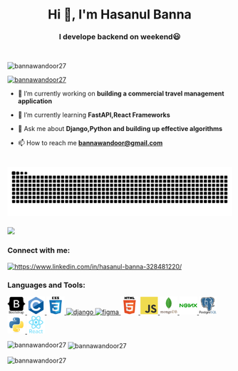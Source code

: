 

<h1 align="center">Hi 👋, I'm Hasanul Banna</h1>
<h3 align="center">I develope backend on weekend😃</h3>

<img src="https://encrypted-tbn0.gstatic.com/images?q=tbn:ANd9GcR3c0U8bHLnxWm55Gw-N3jV_it7YK7qpVclxg&usqp=CAU" alt="" align='centered' width='400'>

<p align="left"> <img src="https://komarev.com/ghpvc/?username=bannawandoor27&label=Profile%20views&color=0e75b6&style=flat" alt="bannawandoor27" /> </p>

<p align="left"> <a href="https://github.com/ryo-ma/github-profile-trophy"><img src="https://github-profile-trophy.vercel.app/?username=bannawandoor27" alt="bannawandoor27" /></a> </p>

- 🔭 I’m currently working on **building a commercial travel management application**

- 🌱 I’m currently learning **FastAPI,React Frameworks**

- 💬 Ask me about **Django,Python and building up effective algorithms**

- 📫 How to reach me **bannawandoor@gmail.com**
# ![Snake animation](/github-grid-snake.svg)

 
 <span><a href="https://www.linkedin.com/in/chris-townsend93/" target="_blank"><img src="https://img.shields.io/badge/-LinkedIn-%230077B5?style=for-the-badge&logo=linkedin&logoColor=white" target="_blank"></a></span>

<h3 align="left">Connect with me:</h3>
<p align="left">
<a href="https://linkedin.com/in/https://www.linkedin.com/in/hasanul-banna-328481220/" target="blank"><img align="center" src="https://raw.githubusercontent.com/rahuldkjain/github-profile-readme-generator/master/src/images/icons/Social/linked-in-alt.svg" alt="https://www.linkedin.com/in/hasanul-banna-328481220/" height="30" width="40" /></a>
</p>

<h3 align="left">Languages and Tools:</h3>
<p align="left"> <a href="https://getbootstrap.com" target="_blank" rel="noreferrer"> <img src="https://raw.githubusercontent.com/devicons/devicon/master/icons/bootstrap/bootstrap-plain-wordmark.svg" alt="bootstrap" width="40" height="40"/> </a> <a href="https://www.cprogramming.com/" target="_blank" rel="noreferrer"> <img src="https://raw.githubusercontent.com/devicons/devicon/master/icons/c/c-original.svg" alt="c" width="40" height="40"/> </a> <a href="https://www.w3schools.com/css/" target="_blank" rel="noreferrer"> <img src="https://raw.githubusercontent.com/devicons/devicon/master/icons/css3/css3-original-wordmark.svg" alt="css3" width="40" height="40"/> </a> <a href="https://www.djangoproject.com/" target="_blank" rel="noreferrer"> <img src="https://cdn.worldvectorlogo.com/logos/django.svg" alt="django" width="40" height="40"/> </a> <a href="https://www.figma.com/" target="_blank" rel="noreferrer"> <img src="https://www.vectorlogo.zone/logos/figma/figma-icon.svg" alt="figma" width="40" height="40"/> </a> <a href="https://www.w3.org/html/" target="_blank" rel="noreferrer"> <img src="https://raw.githubusercontent.com/devicons/devicon/master/icons/html5/html5-original-wordmark.svg" alt="html5" width="40" height="40"/> </a> <a href="https://developer.mozilla.org/en-US/docs/Web/JavaScript" target="_blank" rel="noreferrer"> <img src="https://raw.githubusercontent.com/devicons/devicon/master/icons/javascript/javascript-original.svg" alt="javascript" width="40" height="40"/> </a> <a href="https://www.mongodb.com/" target="_blank" rel="noreferrer"> <img src="https://raw.githubusercontent.com/devicons/devicon/master/icons/mongodb/mongodb-original-wordmark.svg" alt="mongodb" width="40" height="40"/> </a> <a href="https://www.nginx.com" target="_blank" rel="noreferrer"> <img src="https://raw.githubusercontent.com/devicons/devicon/master/icons/nginx/nginx-original.svg" alt="nginx" width="40" height="40"/> </a> <a href="https://www.postgresql.org" target="_blank" rel="noreferrer"> <img src="https://raw.githubusercontent.com/devicons/devicon/master/icons/postgresql/postgresql-original-wordmark.svg" alt="postgresql" width="40" height="40"/> </a> <a href="https://www.python.org" target="_blank" rel="noreferrer"> <img src="https://raw.githubusercontent.com/devicons/devicon/master/icons/python/python-original.svg" alt="python" width="40" height="40"/> </a> <a href="https://reactjs.org/" target="_blank" rel="noreferrer"> <img src="https://raw.githubusercontent.com/devicons/devicon/master/icons/react/react-original-wordmark.svg" alt="react" width="40" height="40"/> </a> </p>

<p><img align="left" src="https://github-readme-stats.vercel.app/api/top-langs?username=bannawandoor27&show_icons=true&locale=en&layout=compact" alt="bannawandoor27" /></p>

<p>&nbsp;<img align="center" src="https://github-readme-stats.vercel.app/api?username=bannawandoor27&show_icons=true&locale=en" alt="bannawandoor27" /></p>

<p><img align="center" src="https://github-readme-streak-stats.herokuapp.com/?user=bannawandoor27&" alt="bannawandoor27" /></p>
